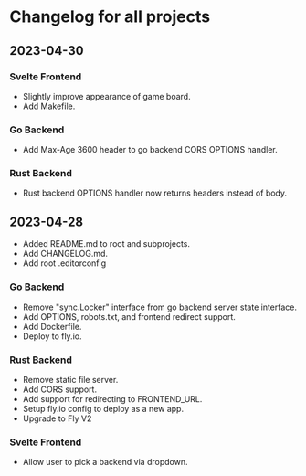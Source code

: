# Changelog for all projects

## 2023-04-30

### Svelte Frontend
* Slightly improve appearance of game board.
* Add Makefile.

### Go Backend
* Add Max-Age 3600 header to go backend CORS OPTIONS handler.

### Rust Backend
* Rust backend OPTIONS handler now returns headers instead of body.

## 2023-04-28

* Added README.md to root and subprojects.
* Add CHANGELOG.md.
* Add root .editorconfig

### Go Backend
* Remove "sync.Locker" interface from go backend server state interface.
* Add OPTIONS, robots.txt, and frontend redirect support.
* Add Dockerfile.
* Deploy to fly.io.

### Rust Backend
* Remove static file server.
* Add CORS support.
* Add support for redirecting to FRONTEND_URL.
* Setup fly.io config to deploy as a new app.
* Upgrade to Fly V2

### Svelte Frontend
* Allow user to pick a backend via dropdown.
